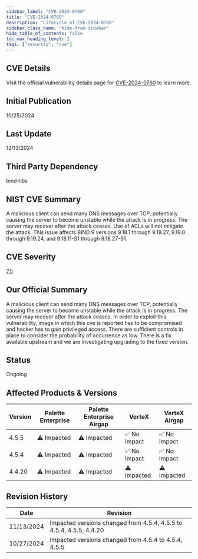 ```yaml
---
sidebar_label: "CVE-2024-0760"
title: "CVE-2024-0760"
description: "Lifecycle of CVE-2024-0760"
sidebar_class_name: "hide-from-sidebar"
hide_table_of_contents: false
toc_max_heading_level: 2
tags: ["security", "cve"]
---
```


## CVE Details

Visit the official vulnerability details page for [CVE-2024-0760](https://nvd.nist.gov/vuln/detail/cve-2024-0760) to learn more.

## Initial Publication

10/25/2024

## Last Update

12/13/2024

## Third Party Dependency 

bind-libs


## NIST CVE Summary

A malicious client can send many DNS messages over TCP, potentially causing the server to become unstable while the attack is in progress. The server may recover after the attack ceases. Use of ACLs will not mitigate the attack. 
This issue affects BIND 9 versions 9.18.1 through 9.18.27, 9.19.0 through 9.19.24, and 9.18.11-S1 through 9.18.27-S1.

## CVE Severity

[7.5](https://nvd.nist.gov/vuln/detail/cve-2024-0760)

## Our Official Summary

A malicious client can send many DNS messages over TCP, potentially causing the server to become unstable while the
attack is in progress. The server may recover after the attack ceases. In order to exploit this vulnerability, image in
which this cve is reported has to be compromised and hacker has to gain privileged access. There are sufficient controls
in place to consider the probability of occurrence as low. There is a fix available upstream and we are investigating
upgrading to the fixed version.


## Status

Ongoing

## Affected Products & Versions

| Version | Palette Enterprise | Palette Enterprise Airgap | VerteX | VerteX Airgap |
| - | -------- | -------- | -------- | -------- |
| 4.5.5 | ⚠️ Impacted | ⚠️ Impacted | ✅ No Impact | ✅ No Impact |
| 4.5.4 | ⚠️ Impacted | ⚠️ Impacted | ✅ No Impact | ✅ No Impact |
| 4.4.20 | ⚠️ Impacted | ⚠️ Impacted | ⚠️ Impacted | ⚠️ Impacted |


## Revision History

| Date | Revision |
| --- | --- |
| 11/13/2024 | Impacted versions changed from 4.5.4, 4.5.5 to 4.5.4, 4.5.5, 4.4.20 |
| 10/27/2024 | Impacted versions changed from 4.5.4 to 4.5.4, 4.5.5 |
